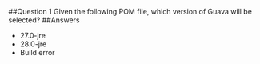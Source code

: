 ##Question 1
Given the following POM file, which version of Guava will be selected?
##Answers
* 27.0-jre
* 28.0-jre
* Build error

